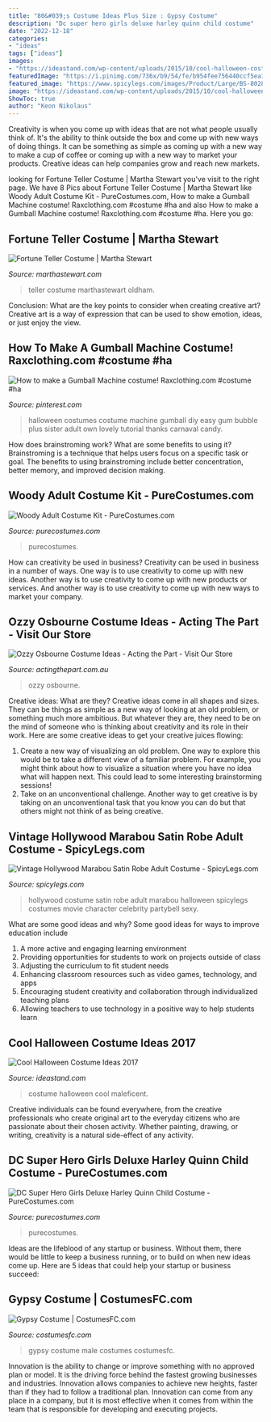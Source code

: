 ```yaml
---
title: "80&#039;s Costume Ideas Plus Size : Gypsy Costume"
description: "Dc super hero girls deluxe harley quinn child costume"
date: "2022-12-18"
categories:
- "ideas"
tags: ["ideas"]
images:
- "https://ideastand.com/wp-content/uploads/2015/10/cool-halloween-costume-ideas/18-cool-halloween-costume-ideas.jpg"
featuredImage: "https://i.pinimg.com/736x/b9/54/fe/b954fee756440ccf5ea1d8b10e1397c2--sister-halloween-costumes-halloween-ideas.jpg"
featured_image: "https://www.spicylegs.com/images/Product/Large/BS-802805.jpg"
image: "https://ideastand.com/wp-content/uploads/2015/10/cool-halloween-costume-ideas/18-cool-halloween-costume-ideas.jpg"
ShowToc: true
author: "Keon Nikolaus"
---
```



Creativity is when you come up with ideas that are not what people usually think of. It's the ability to think outside the box and come up with new ways of doing things. It can be something as simple as coming up with a new way to make a cup of coffee or coming up with a new way to market your products. Creative ideas can help companies grow and reach new markets.

	

		
looking for Fortune Teller Costume | Martha Stewart you've visit to the right page. We have 8 Pics about Fortune Teller Costume | Martha Stewart like Woody Adult Costume Kit - PureCostumes.com, How to make a Gumball Machine costume! Raxclothing.com #costume #ha and also How to make a Gumball Machine costume! Raxclothing.com #costume #ha. Here you go:
		
    
## Fortune Teller Costume | Martha Stewart

<img loading=lazy src="https://assets.marthastewart.com/styles/wmax-1500/d26/msd104880_hal09_fortlr_054/msd104880_hal09_fortlr_054_sq.jpg?itok=REEHaQ28" onerror="this.onerror=null;this.src='https://tse1.mm.bing.net/th?id=OIP.bkBZxcTE4rIz2aH2gmjEggHaHa&amp;pid=15.1';" alt="Fortune Teller Costume | Martha Stewart">

_Source: marthastewart.com_

>teller costume marthastewart oldham. 

	

Conclusion: What are the key points to consider when creating creative art?
Creative art is a way of expression that can be used to show emotion, ideas, or just enjoy the view.

    
## How To Make A Gumball Machine Costume! Raxclothing.com #costume #ha

<img loading=lazy src="https://i.pinimg.com/736x/b9/54/fe/b954fee756440ccf5ea1d8b10e1397c2--sister-halloween-costumes-halloween-ideas.jpg" onerror="this.onerror=null;this.src='https://tse4.mm.bing.net/th?id=OIP._nPblb3K_bqWppyEfLFxJAHaKS&amp;pid=15.1';" alt="How to make a Gumball Machine costume! Raxclothing.com #costume #ha">

_Source: pinterest.com_

>halloween costumes costume machine gumball diy easy gum bubble plus sister adult own lovely tutorial thanks carnaval candy. 

	

How does brainstroming work? What are some benefits to using it?
Brainstroming is a technique that helps users focus on a specific task or goal. The benefits to using brainstroming include better concentration, better memory, and improved decision making.

    
## Woody Adult Costume Kit - PureCostumes.com

<img loading=lazy src="https://www.purecostumes.com/mm5/graphics/00000001/D23433_full_1.jpg" onerror="this.onerror=null;this.src='https://tse1.mm.bing.net/th?id=OIP.IQpN07sQvRQZLcTYvxkBZAHaLO&amp;pid=15.1';" alt="Woody Adult Costume Kit - PureCostumes.com">

_Source: purecostumes.com_

>purecostumes. 

	

How can creativity be used in business?
Creativity can be used in business in a number of ways. One way is to use creativity to come up with new ideas. Another way is to use creativity to come up with new products or services. And another way is to use creativity to come up with new ways to market your company.

    
## Ozzy Osbourne Costume Ideas - Acting The Part - Visit Our Store

<img loading=lazy src="http://www.actingthepart.com.au/wp-content/uploads/2017/02/P4120021-1200x1600.jpg" onerror="this.onerror=null;this.src='https://tse3.mm.bing.net/th?id=OIP.kumJcUs-jOo7yarJqehD8AHaJ4&amp;pid=15.1';" alt="Ozzy Osbourne Costume Ideas - Acting the Part - Visit Our Store">

_Source: actingthepart.com.au_

>ozzy osbourne. 

	

Creative ideas: What are they?
Creative ideas come in all shapes and sizes. They can be things as simple as a new way of looking at an old problem, or something much more ambitious. But whatever they are, they need to be on the mind of someone who is thinking about creativity and its role in their work. Here are some creative ideas to get your creative juices flowing: 
1) Create a new way of visualizing an old problem. One way to explore this would be to take a different view of a familiar problem. For example, you might think about how to visualize a situation where you have no idea what will happen next. This could lead to some interesting brainstorming sessions! 
2) Take on an unconventional challenge. Another way to get creative is by taking on an unconventional task that you know you can do but that others might not think of as being creative.

    
## Vintage Hollywood Marabou Satin Robe Adult Costume - SpicyLegs.com

<img loading=lazy src="https://www.spicylegs.com/images/Product/Large/BS-802805.jpg" onerror="this.onerror=null;this.src='https://tse1.mm.bing.net/th?id=OIP.20b_HJsrOTwh725JvTF8QwHaKE&amp;pid=15.1';" alt="Vintage Hollywood Marabou Satin Robe Adult Costume - SpicyLegs.com">

_Source: spicylegs.com_

>hollywood costume satin robe adult marabou halloween spicylegs costumes movie character celebrity partybell sexy. 

	

What are some good ideas and why?
Some good ideas for ways to improve education include 
1. A more active and engaging learning environment 
2. Providing opportunities for students to work on projects outside of class 
3. Adjusting the curriculum to fit student needs 
4. Enhancing classroom resources such as video games, technology, and apps 
5. Encouraging student creativity and collaboration through individualized teaching plans 
6. Allowing teachers to use technology in a positive way to help students learn 

    
## Cool Halloween Costume Ideas 2017

<img loading=lazy src="https://ideastand.com/wp-content/uploads/2015/10/cool-halloween-costume-ideas/18-cool-halloween-costume-ideas.jpg" onerror="this.onerror=null;this.src='https://tse1.mm.bing.net/th?id=OIP.XRrdnNEtStB7PAScHvLp-wHaLH&amp;pid=15.1';" alt="Cool Halloween Costume Ideas 2017">

_Source: ideastand.com_

>costume halloween cool maleficent. 

	

Creative individuals can be found everywhere, from the creative professionals who create original art to the everyday citizens who are passionate about their chosen activity. Whether painting, drawing, or writing, creativity is a natural side-effect of any activity.

    
## DC Super Hero Girls Deluxe Harley Quinn Child Costume - PureCostumes.com

<img loading=lazy src="https://www.purecostumes.com/mm5/graphics/00000001/R620712_full_1.jpg" onerror="this.onerror=null;this.src='https://tse2.mm.bing.net/th?id=OIP.CRZcVUDCx3tW5_EXbKQnFQHaLO&amp;pid=15.1';" alt="DC Super Hero Girls Deluxe Harley Quinn Child Costume - PureCostumes.com">

_Source: purecostumes.com_

>purecostumes. 

	

Ideas are the lifeblood of any startup or business. Without them, there would be little to keep a business running, or to build on when new ideas come up. Here are 5 ideas that could help your startup or business succeed:

    
## Gypsy Costume | CostumesFC.com

<img loading=lazy src="https://www.costumesfc.com/wp-content/uploads/2014/11/Male-Gypsy-Costume.jpg" onerror="this.onerror=null;this.src='https://tse1.mm.bing.net/th?id=OIP.9UiT_5OdHoecAiqrwzUC9wHaPr&amp;pid=15.1';" alt="Gypsy Costume | CostumesFC.com">

_Source: costumesfc.com_

>gypsy costume male costumes costumesfc. 

	

Innovation is the ability to change or improve something with no approved plan or model. It is the driving force behind the fastest growing businesses and industries. Innovation allows companies to achieve new heights, faster than if they had to follow a traditional plan. Innovation can come from any place in a company, but it is most effective when it comes from within the team that is responsible for developing and executing projects.

